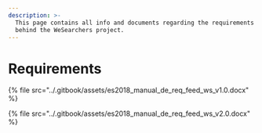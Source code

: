 ```yaml
---
description: >-
  This page contains all info and documents regarding the requirements process
  behind the WeSearchers project.
---
```


# Requirements

{% file src="../.gitbook/assets/es2018\_manual\_de\_req\_feed\_ws\_v1.0.docx" %}

{% file src="../.gitbook/assets/es2018\_manual\_de\_req\_feed\_ws\_v2.0.docx" %}



